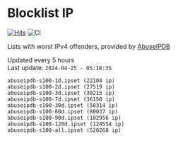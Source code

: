 # Blocklist IP

[![Hits](https://hits.seeyoufarm.com/api/count/incr/badge.svg?url=https%3A%2F%2Fgithub.com%2Fborestad%2Fblocklist-ip%2F&count_bg=%2379C83D&title_bg=%23555555&icon=&icon_color=%23E7E7E7&title=hits&edge_flat=false)](https://hits.seeyoufarm.com)  ![CI](https://img.shields.io/github/workflow/status/borestad/blocklist-ip/CI?style=flat-square)

Lists with worst IPv4 offenders, provided by [AbuseIPDB](https://www.abuseipdb.com/)

<!-- FOOTER-PLACEHOLDER -->
Updated every 5 hours<br>
Last update: `2024-04-25 - 05:18:35`
```
abuseipdb-s100-1d.ipset (22104 ip)
abuseipdb-s100-2d.ipset (27519 ip)
abuseipdb-s100-3d.ipset (30215 ip)
abuseipdb-s100-7d.ipset (36158 ip)
abuseipdb-s100-30d.ipset (58314 ip)
abuseipdb-s100-60d.ipset (80037 ip)
abuseipdb-s100-90d.ipset (102956 ip)
abuseipdb-s100-120d.ipset (124554 ip)
abuseipdb-s100-all.ipset (520268 ip)
```
